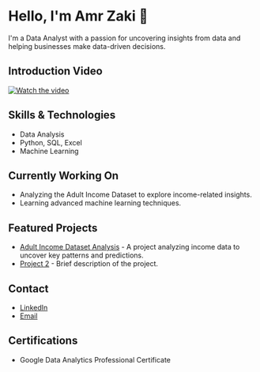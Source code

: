 # Hello, I'm Amr Zaki 👋

I'm a Data Analyst with a passion for uncovering insights from data and helping businesses make data-driven decisions.

## Introduction Video
[![Watch the video](https://img.youtube.com/vi/VIDEO_ID/maxresdefault.jpg)](https://youtu.be/VIDEO_ID)

## Skills & Technologies
- Data Analysis
- Python, SQL, Excel
- Machine Learning

## Currently Working On
- Analyzing the Adult Income Dataset to explore income-related insights.
- Learning advanced machine learning techniques.

## Featured Projects
- [Adult Income Dataset Analysis](https://github.com/Amr-Zaki-Data-Scientist/Adult_Income-analysis) - A project analyzing income data to uncover key patterns and predictions.
- [Project 2](link-to-project) - Brief description of the project.

## Contact
- [LinkedIn](https://www.linkedin.com/in/amr-zaki-16924a217/)
- [Email](mailto:your.email@example.com)

## Certifications
- Google Data Analytics Professional Certificate
